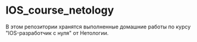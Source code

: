 # IOS_course_netology
В этом репозитории хранятся выполненные домашние работы по курсу "IOS-разработчик с нуля" от Нетологии.
